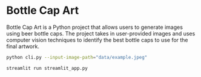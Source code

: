 # Bottle Cap Art

Bottle Cap Art is a Python project that allows users to generate images using beer bottle caps. The project takes in user-provided images and uses computer vision techniques to identify the best bottle caps to use for the final artwork.

```bash
python cli.py --input-image-path="data/example.jpeg"
```

```bash
streamlit run streamlit_app.py
```
